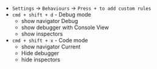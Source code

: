 - `Settings` -> `Behaviours` -> `Press + to add custom rules`
- `cmd + shift + d` - Debug mode
	- show navigator Debug
	- show debugger with Console View
	- show inspectors
- `cmd + shift + x` - Code mode
	- show navigator Current
	- Hide debugger
	- hide inspectors